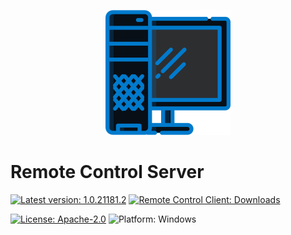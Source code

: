 <p align="center">
  <img src=".attachments/logo.png" />
</p>

# Remote Control Server
[![Latest version: 1.0.21181.2](https://img.shields.io/badge/Latest_version-1.0.20170.5-007ACC)](https://github.com/Tum4ik/remote-control-server/releases/download/1.0.21181.2/RemoteControlServer-1.0.21181.2.exe)
[![Remote Control Client: Downloads](https://img.shields.io/badge/Remote_Control_Client-Downloads-007ACC)](https://github.com/Tum4ik/remote-control-server/releases)

[![License: Apache-2.0](https://img.shields.io/badge/License-Apache--2.0-green)](LICENSE)
![Platform: Windows](https://img.shields.io/badge/Platform-Android-99cc02)
